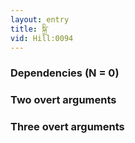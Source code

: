 ```yaml
---
layout: entry
title: སྐྲི་
vid: Hill:0094
---
```

### Dependencies (N = 0)


### Two overt arguments


### Three overt arguments
